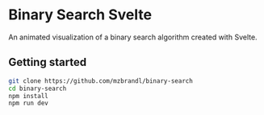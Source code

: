 # Binary Search Svelte

An animated visualization of a binary search algorithm created with Svelte.

## Getting started

```bash
git clone https://github.com/mzbrandl/binary-search
cd binary-search
npm install
npm run dev
```
